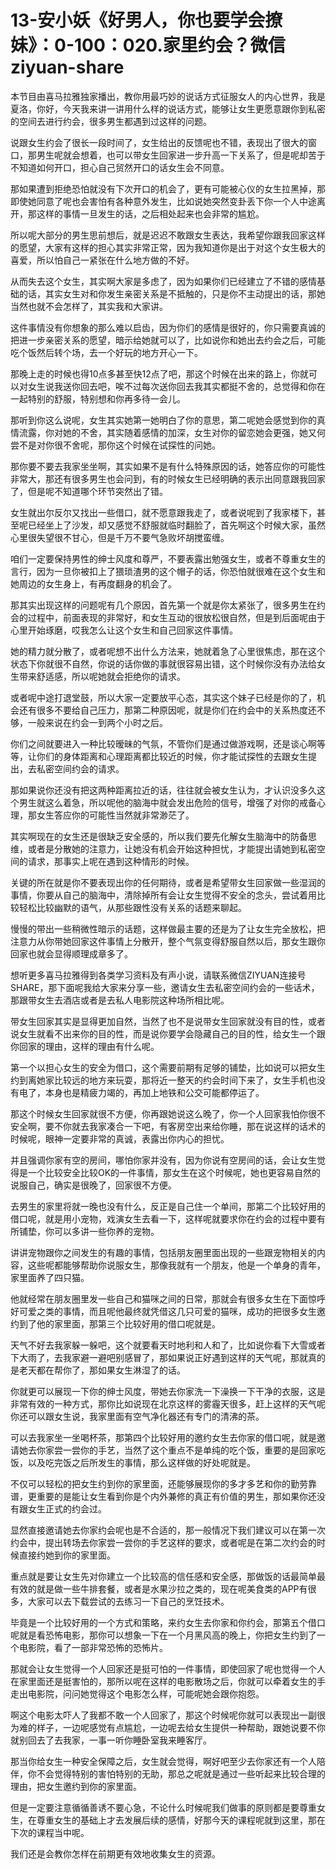 # 13-安小妖《好男人，你也要学会撩妹》：0-100：020.家里约会？微信ziyuan-share

本节目由喜马拉雅独家播出，教你用最巧妙的说话方式征服女人的内心世界，我是夏洛，你好，今天我来讲一讲用什么样的说话方式，能够让女生更愿意跟你到私密的空间去进行约会，很多男生都遇到过这样的问题。

说跟女生约会了很长一段时间了，女生给出的反馈呢也不错，表现出了很大的窗口，那男生呢就会想着，也可以带女生回家进一步升高一下关系了，但是呢却苦于不知道如何开口，担心自己贸然开口的话女生会不同意。

那如果遭到拒绝恐怕就没有下次开口的机会了，更有可能被心仪的女生拉黑掉，那即使她同意了呢也会害怕有各种意外发生，比如说她突然变卦丢下你一个人中途离开，那这样的事情一旦发生的话，之后相处起来也会非常的尴尬。

所以呢大部分的男生思前想后，就是迟迟不敢跟女生表达，我希望你跟我回家这样的愿望，大家有这样的担心其实非常正常，因为我知道你是出于对这个女生极大的喜爱，所以怕自己一紧张在什么地方做的不好。

从而失去这个女生，其实啊大家是多虑了，因为如果你们已经建立了不错的感情基础的话，其实女生对和你发生亲密关系是不抵触的，只是你不主动提出的话，那她当然也就不会怎样了，其实我和大家讲。

这件事情没有你想象的那么难以启齿，因为你们的感情是很好的，你只需要真诚的把进一步亲密关系的愿望，暗示给她就可以了，比如说你和她出去约会之后，可能吃个饭然后转个场，去一个好玩的地方开心一下。

那晚上走的时候也得10点多甚至快12点了吧，那这个时候在出来的路上，你就可以对女生说我送你回去吧，唉不过每次送你回去我其实都挺不舍的，总觉得和你在一起特别的舒服，特别想和你再多待一会儿。

那听到你这么说呢，女生其实她第一她明白了你的意思，第二呢她会感觉到你的真情流露，你对她的不舍，其实随着感情的加深，女生对你的留恋她会更强，她又何尝不是对你很不舍呢，那你这个时候在试探性的问她。

那你要不要去我家坐坐啊，其实如果不是有什么特殊原因的话，她答应你的可能性非常大，那还有很多男生也会问到，有的时候女生已经明确的表示出同意跟我回家了，但是呢不知道哪个环节突然出了错。

女生就出尔反尔又找出一些借口，就不愿意跟我走了，或者说呢到了我家楼下，甚至呢已经坐上了沙发，却又感觉不舒服就临时翻脸了，首先啊这个时候大家，虽然心里很失望很不甘心，但是千万不要气急败坏胡搅蛮缠。

咱们一定要保持男性的绅士风度和尊严，不要表露出勉强女生，或者不尊重女生的言行，因为一旦你被扣上了猥琐渣男的这个帽子的话，你恐怕就很难在这个女生和她周边的女生身上，有再度翻身的机会了。

那其实出现这样的问题呢有几个原因，首先第一个就是你太紧张了，很多男生在约会的过程中，前面表现的非常好，和女生互动的很放松很自然，但是到后面呢由于心里开始琢磨，哎我怎么让这个女生和自己回家这件事情。

她的精力就分散了，或者呢想不出什么方法来，她就着急了心里很焦虑，那在这个状态下你就很不自然，你说的话你做的事就很容易出错，这个时候你没有办法给女生带来舒适感，所以呢她就会拒绝你的请求。

或者呢中途打退堂鼓，所以大家一定要放平心态，其实这个妹子已经是你的了，机会还有很多不要给自己压力，那第二种原因呢，就是你们在约会中的关系热度还不够，一般来说在约会一到两个小时之后。

你们之间就要进入一种比较暧昧的气氛，不管你们是通过做游戏啊，还是谈心啊等等，让你们的身体距离和心理距离都比较近的时候，你才能试探性的去跟女生提出，去私密空间约会的请求。

那如果说你还没有把这两种距离拉近的话，往往就会被女生认为，才认识没多久这个男生就这么着急，所以呢他的脑海中就会发出危险的信号，增强了对你的戒备心理，那女生答应你的可能性当然就非常渺茫了。

其实啊现在的女生还是很缺乏安全感的，所以我们要先化解女生脑海中的防备思维，或者是分散她的注意力，让她没有机会开始这种担忧，才能提出请她到私密空间的请求，那事实上呢在遇到这种情形的时候。

关键的所在就是你不要表现出你的任何期待，或者是希望带女生回家做一些湿润的事情，你要从自己的脑海中，清除掉所有会让女生觉得不安全的念头，尝试着用比较轻松比较幽默的语气，从那些跟性没有关系的话题来聊起。

慢慢的带出一些稍微性暗示的话题，这样做最主要的还是为了让女生完全放松，把注意力从你带她回家这件事情上分散开，整个气氛变得舒服自然以后，那女生跟你回家也就会显得顺理成章多了。

想听更多喜马拉雅得到各类学习资料及有声小说，请联系微信ZIYUAN连接号SHARE，那下面呢我给大家来分享一些，邀请女生去私密空间约会的一些话术，那跟带女生去酒店或者是去私人电影院这种场所相比呢。

带女生回家其实是显得更加自然，当然了也不是说带女生回家就没有目的性，或者说女生就看不出来你的目的性，而是说你要学会隐藏自己的目的性，给女生一个跟你回家的理由，这样的理由有什么呢。

第一个以担心女生的安全为借口，这个需要前期有足够的铺垫，比如说可以把女生约到离她家比较远的地方来玩耍，那将近一整天的约会时间下来了，女生手机也没有电了，本身也是精疲力竭的，再加上地铁和公交可能都停运了。

那这个时候女生回家就很不方便，你再跟她说这么晚了，你一个人回家我怕你很不安全啊，要不你就去我家凑合一下吧，有客房空出来给你睡，那在说这样的话术的时候呢，眼神一定要非常的真诚，表露出你内心的担忧。

并且强调你家有空的房间，哪怕你家并没有，因为你说有空房间的话，会让女生觉得是一个比较安全比较OK的一件事情，那女生在这个时候呢，她也更容易自然的说服自己，确实是很晚了，回家很不方便。

去男生的家里将就一晚也没有什么，反正是自己住一个单间，那第二个比较好用的借口呢，就是用小宠物，戏演女生去看一下，这样呢就要求你在约会的过程中要有所铺垫，你可以多讲一些你养的宠物。

讲讲宠物跟你之间发生的有趣的事情，包括朋友圈里面出现的一些跟宠物相关的内容，这些呢都能够帮助你说服女生，那像我就有一个朋友，他是一个单身的青年，家里面养了四只猫。

他就经常在朋友圈里发一些自己和猫咪之间的日常，那就会有很多女生在下面惊呼好可爱之类的事情，而且呢他最终就凭借这几只可爱的猫咪，成功的把很多女生邀约到了他的家里面，那第三个比较好用的借口呢就是。

天气不好去我家躲一躲吧，这个就要看天时地利和人和了，比如说你看下大雪或者下大雨了，去我家避一避吧别感冒了，那如果说正好遇到这样的天气呢，那就真的是老天都在帮你了，那如果女生淋湿了的话。

你就更可以展现一下你的绅士风度，带她去你家洗一下澡换一下干净的衣服，这是非常有效的一种方式，那你比如说现在北京这样的雾霾天很多，赶上这样的天气呢你还可以跟女生说，我家里面有空气净化器还有专门的清沸的茶。

可以去我家坐一坐喝杯茶，那第四个比较好用的邀约女生去你家的借口呢，就是邀请她去你家尝一尝你的手艺，当然了这个重点不是单纯的吃个饭，重要的是回家吃饭，以及吃完饭之后所发生的事情，那么这样做的好处呢就是。

不仅可以轻松的把女生约到你的家里面，还能够展现你的多才多艺和你的勤劳靠谱，更重要的是能让女生看到你是个内外兼修的真正有价值的男生，那如果你还没有跟女生正式的约会过。

显然直接邀请她去你家约会呢也是不合适的，那一般情况下我们建议可以在第一次约会中，提出转场去你家尝一尝你的手艺这样的要求，或者呢是在第二次约会的时候直接约她到你的家里面。

重点就是要让女生先对你建立一个比较高的信任感和安全感，那做饭的话最简单最有效的就是做一些牛排套餐，或者是水果沙拉之类的，现在呢美食类的APP有很多，大家可以去下载尝试的去练习一下自己的烹饪技术。

毕竟是一个比较好用的一个方式和策略，来约女生去你家和你约会，那第五个借口呢就是看恐怖电影，那你可以想象一下在一个月黑风高的晚上，你把女生约到了一个电影院，看了一部非常恐怖的恐怖片。

那就会让女生觉得一个人回家还是挺可怕的一件事情，即使回家了呢也觉得一个人在家里面还是挺害怕的，那所以呢在这样的电影散场之后，你就可以牵着女生的手走出电影院，问问她觉得这个电影怎么样，可能呢她会跟你抱怨。

啊这个电影太吓人了我都不敢一个人回家了，那这个时候呢你就可以表现出一副很为难的样子，一边呢感觉有点尴尬，一边呢去给女生提供一种帮助，跟她说要不你就别回去了去我家，一事一听你睡卧室我来睡客厅。

那当你给女生一种安全保障之后，女生就会觉得，啊好吧至少去你家还有一个人陪伴，你不会觉得特别的害怕特别的无助，那总之呢就是通过一些听起来比较合理的理由，把女生邀约到你的家里面。

但是一定要注意循循善诱不要心急，不论什么时候呢我们做事的原则都是要尊重女生，在尊重女生的基础上才去发展后续的感情，好那今天的课程呢就到这里，那在下次的课程当中呢。

我们还是会教你怎样在前期更有效地收集女生的资源。